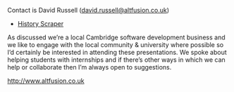 Contact is David Russell (david.russell@altfusion.co.uk)

- [History Scraper](History_Scraper "wikilink")

As discussed we’re a local Cambridge software development business and
we like to engage with the local community & university where possible
so I’d certainly be interested in attending these presentations. We
spoke about helping students with internships and if there’s other ways
in which we can help or collaborate then I’m always open to suggestions.

<http://www.altfusion.co.uk>